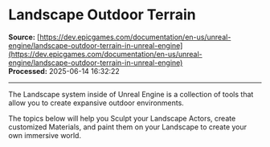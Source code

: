 # Landscape Outdoor Terrain

**Source:** [https://dev.epicgames.com/documentation/en-us/unreal-engine/landscape-outdoor-terrain-in-unreal-engine](https://dev.epicgames.com/documentation/en-us/unreal-engine/landscape-outdoor-terrain-in-unreal-engine)  
**Processed:** 2025-06-14 16:32:22

---

The Landscape system inside of Unreal Engine is a collection of tools that allow you to create expansive outdoor environments.

The topics below will help you Sculpt your Landscape Actors, create customized Materials, and paint them on your Landscape to create your own immersive world.